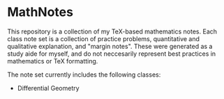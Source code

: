 # MathNotes

This repository is a collection of my TeX-based mathematics notes. Each class note set is a collection of practice problems, quantitative and qualitative explanation, and "margin notes". These were generated as a study aide for myself, and do not neccesarily represent best practices in mathematics or TeX formatting. 

The note set currently includes the following classes:

- Differential Geometry
